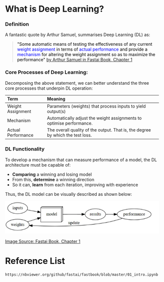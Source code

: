 # **What is Deep Learning?**
<!----------------------------------------------------------- 
                    Quote from Textbook 
------------------------------------------------------------>
### **Definition**
A fantastic quote by Arthur Samuel, summarises Deep Learning (DL) as:

> <span style="color:black"> "Some automatic means of testing the effectiveness of any current 
<span style="color:blue"> weight assignment 
<span style="color:black"> in terms of 
<span style="color:blue"> actual performance 
<span style="color:black"> and provide a 
<span style="color:blue"> mechanism 
<span style="color:black"> for altering the weight assignment so as to maximize the performance"
[by Arthur Samuel in Fastai Book, Chapter 1](https://nbviewer.org/github/fastai/fastbook/blob/master/01_intro.ipynb)


<!----------------------------------------------------------- 
                    DL Components 
------------------------------------------------------------>

### **Core Processes of Deep Learning:**

Decomposing the above statement, we can better understand the three core processes that underpin DL operation:

<!--- Table Explaining Concepts--->
| Term | Meaning |
| :---         |     :---      |
 Weight Assignment  | Parameters (weights) that process inputs to yield output(s)
 Mechanism    | Automatically adjust the weight assignments to optimise performance. 
 Actual Performance | The overall quality of the output. That is, the degree by which the test loss.   






### **DL Functionality**
To develop a mechanism that can measure performance of a model, the DL architecture must be capable of:
* **Comparing** a winning and losing model 
* From this, **determine** a winning direction
* So it can, **learn** from each iteration, improving with experience

Thus, the DL model can be visually described as shown below: 

<!---(Photo of myself) -->
<img src="../images/DL_Model.jpg">

[Image Source: Fastai Book, Chapter 1](https://nbviewer.org/github/fastai/fastbook/blob/master/01_intro.ipynb)


# Reference List
    https://nbviewer.org/github/fastai/fastbook/blob/master/01_intro.ipynb

    
